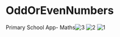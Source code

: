 # OddOrEvenNumbers
Primary School App- Maths![3](https://github.com/fatmayildiza/OddOrEvenNumbers/assets/77845128/24ec15ce-cf99-4104-ae96-d77729ef5a39)
![2](https://github.com/fatmayildiza/OddOrEvenNumbers/assets/77845128/87a1f257-f9b9-4fb5-ba19-90f3a8606d08)
![1](https://github.com/fatmayildiza/OddOrEvenNumbers/assets/77845128/467a57be-ad30-409e-99bb-26805d44bc66)
